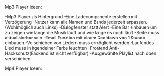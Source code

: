 Mp3 Player Ideen:

-Mp3 Player als Hintergrund
-Eine Ladecomponente erstellen mit Verzögerung
-Nutzer kann alle Namen und Bands jederzeit anpassen.(Wohlmöglich auch Links)
-Dialogfenster statt Alert
-Eine Bar einbauen um zu zeigen wie lange die Musik läuft und wie lange es noch läuft
-Seite muss aktualisierbar sein
-Email Function mit einem Cooldown von 1 Stunde einbauen
-Verschieben von Liedern muss ermöglicht werden
-Laufendes Lied muss in irgendeiner Farbe leuchten
-Frontend Anti-Hackschutz(Backend ist nicht verfügbar)
-Ausgewählte Playlist nach oben verschieben

Mp4 Player Ideen:
